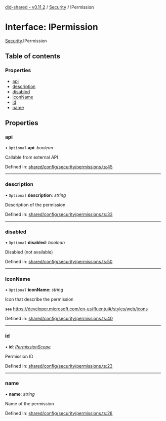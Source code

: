 [did-shared - v0.11.2](../README.md) / [Security](../modules/security.md) / IPermission

# Interface: IPermission

[Security](../modules/security.md).IPermission

## Table of contents

### Properties

- [api](security.ipermission.md#api)
- [description](security.ipermission.md#description)
- [disabled](security.ipermission.md#disabled)
- [iconName](security.ipermission.md#iconname)
- [id](security.ipermission.md#id)
- [name](security.ipermission.md#name)

## Properties

### api

• `Optional` **api**: *boolean*

Callable from external API

Defined in: [shared/config/security/permissions.ts:45](https://github.com/Puzzlepart/did/blob/dev/shared/config/security/permissions.ts#L45)

___

### description

• `Optional` **description**: *string*

Description of the permission

Defined in: [shared/config/security/permissions.ts:33](https://github.com/Puzzlepart/did/blob/dev/shared/config/security/permissions.ts#L33)

___

### disabled

• `Optional` **disabled**: *boolean*

Disabled (not available)

Defined in: [shared/config/security/permissions.ts:50](https://github.com/Puzzlepart/did/blob/dev/shared/config/security/permissions.ts#L50)

___

### iconName

• `Optional` **iconName**: *string*

Icon that describe the permission

**`see`** https://developer.microsoft.com/en-us/fluentui#/styles/web/icons

Defined in: [shared/config/security/permissions.ts:40](https://github.com/Puzzlepart/did/blob/dev/shared/config/security/permissions.ts#L40)

___

### id

• **id**: [*PermissionScope*](../enums/security.permissionscope.md)

Permission ID

Defined in: [shared/config/security/permissions.ts:23](https://github.com/Puzzlepart/did/blob/dev/shared/config/security/permissions.ts#L23)

___

### name

• **name**: *string*

Name of the permission

Defined in: [shared/config/security/permissions.ts:28](https://github.com/Puzzlepart/did/blob/dev/shared/config/security/permissions.ts#L28)
